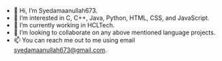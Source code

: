 - 👋 Hi, I’m Syedamaanullah673.
- 👀 I’m interested in C, C++, Java, Python, HTML, CSS, and JavaScript.
- 🌱 I’m currently working in HCLTech.
- 💞️ I’m looking to collaborate on any above mentioned language projects.
- 📫 You can reach me out to me using email syedamaanullah673@gmail.com.

<!---
Syedamaanullah673/Syedamaanullah673 is a ✨ special ✨ repository because its `README.md` (this file) appears on your GitHub profile.
You can click the Preview link to take a look at your changes.
--->
